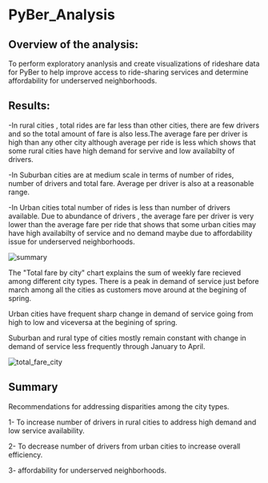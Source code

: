 # PyBer_Analysis
## Overview of the analysis:
To perform exploratory ananlysis and create visualizations of rideshare data for PyBer to help improve access to ride-sharing services and determine affordability for underserved neighborhoods. 
## Results:
-In rural cities , total rides are far less than other cities, there are few drivers and so the total amount of fare is also less.The average fare per driver is high than any       other city although average per ride is less which shows that some rural cities have high demand for servive and low availabilty of drivers.

-In Suburban cities are at medium scale in terms of number of rides, number of drivers and total fare. Average per driver is also at a reasonable range.

-In Urban cities  total number of rides is less than number of drivers available. Due to abundance of drivers , the average fare per driver is very lower than the average fare per   ride that shows that some urban cities may have high availabilty of service and no demand maybe due to affordability issue for underserved neighborhoods. 

![summary](https://user-images.githubusercontent.com/84524153/125146829-00819100-e0f6-11eb-8b17-96e5ee6454d2.png)

The "Total fare by city" chart explains the sum of weekly fare recieved among different city types. There is a peak in demand of service just before march among all the cities as customers move around at the begining of spring.

Urban cities have frequent sharp change in demand of service going from high to low and viceversa at the begining of spring.

Suburban and rural type of cities mostly remain constant with change in demand of service less frequently through January to April.

![total_fare_city](https://user-images.githubusercontent.com/84524153/125146831-04adae80-e0f6-11eb-8e6a-f41225f4fc6b.png)

## Summary
Recommendations for addressing disparities among the city types.

1- To increase number of drivers in rural cities to address high demand and low service availability.

2- To decrease number of drivers from urban cities to increase overall  efficiency.

3- affordability for underserved neighborhoods. 
